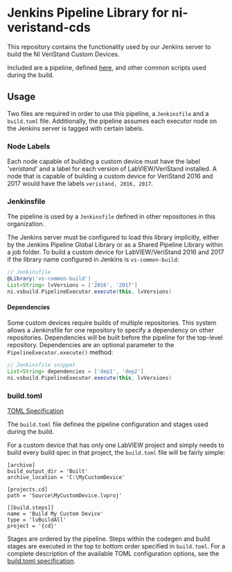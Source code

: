 # Jenkins Pipeline Library for ni-veristand-cds
This repository contains the functionality used by our Jenkins server to build the NI VeriStand Custom Devices.

Included are a pipeline, defined [here](https://github.com/ni-veristand-cds/commonbuild/blob/master/src/ni/vsbuild/Pipeline.groovy), and other common scripts used during the build.

## Usage
Two files are required in order to use this pipeline, a `Jenkinsfile` and a `build.toml` file. Additionally, the pipeline assumes each executor node on the Jenkins server is tagged with certain labels.

### Node Labels
Each node capable of building a custom device must have the label *'veristand'* and a label for each version of LabVIEW/VeriStand installed.
A node that is capable of building a custom device for VeriStand 2016 and 2017 would have the labels `veristand, 2016, 2017`.

### Jenkinsfile
The pipeline is used by a `Jenkinsfile` defined in other repositories in this organization.

The Jenkins server must be configured to load this library implicitly, either by the Jenkins Pipeline Global Library or as a Shared Pipeline Library within a job folder. To build a custom device for LabVIEW/VeriStand 2016 and 2017 if the library name configured in Jenkins is `vs-common-build`:

```groovy
// Jenkinsfile
@Library('vs-common-build') _
List<String> lvVersions = ['2016', '2017']
ni.vsbuild.PipelineExecutor.execute(this, lvVersions)
```

#### Dependencies
Some custom devices require builds of multiple repositories. This system allows a Jenkinsfile for one repository to specify a dependency on other repositories. Dependencies will be built before the pipeline for the top-level repository. Dependencies are an optional parameter to the `PipelineExecutor.execute()` method:

```groovy
// Jenkinsfile snippet
List<String> dependencies = ['dep1', 'dep2']
ni.vsbuild.PipelineExecutor.execute(this, lvVersions)
```

### build.toml
[TOML Specification](https://github.com/toml-lang/toml)

The `build.toml` file defines the pipeline configuration and stages used during the build.

For a custom device that has only one LabVIEW project and simply needs to build every build spec in that project, the `build.toml` file will be fairly simple:

```
[archive]
build_output_dir = 'Built'
archive_location = 'C:\MyCustomDevice'

[projects.cd]
path = 'Source\MyCustomDevice.lvproj'

[[build.steps]]
name = 'Build My Custom Device'
type = 'lvBuildAll'
project = '{cd}'
```

Stages are ordered by the pipeline. Steps within the codegen and build stages are executed in the top to bottom order specified in `build.toml`. For a complete description of the available TOML configuration options, see the [build.toml specification](https://github.com/ni-veristand-cds/commonbuild/wiki/TOML-for-ni-veristand-cds).
